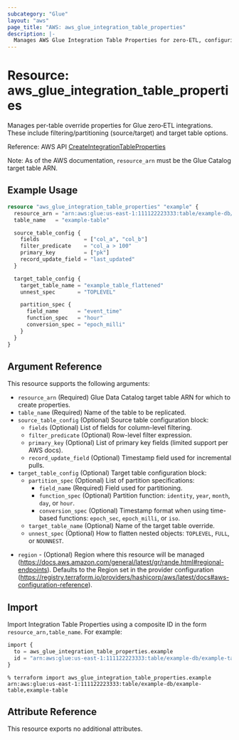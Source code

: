 ```yaml
---
subcategory: "Glue"
layout: "aws"
page_title: "AWS: aws_glue_integration_table_properties"
description: |-
  Manages AWS Glue Integration Table Properties for zero‑ETL, configuring per-table source/target options.
---
```


# Resource: aws_glue_integration_table_properties

Manages per-table override properties for Glue zero‑ETL integrations. These include filtering/partitioning (source/target) and target table options.

Reference: AWS API [CreateIntegrationTableProperties](https://docs.aws.amazon.com/glue/latest/webapi/API_CreateIntegrationTableProperties.html)

Note: As of the AWS documentation, `resource_arn` must be the Glue Catalog target table ARN.

## Example Usage

```terraform
resource "aws_glue_integration_table_properties" "example" {
  resource_arn = "arn:aws:glue:us-east-1:111122223333:table/example-db/example-table"
  table_name   = "example-table"

  source_table_config {
    fields              = ["col_a", "col_b"]
    filter_predicate    = "col_a > 100"
    primary_key         = ["pk"]
    record_update_field = "last_updated"
  }

  target_table_config {
    target_table_name = "example_table_flattened"
    unnest_spec       = "TOPLEVEL"

    partition_spec {
      field_name      = "event_time"
      function_spec   = "hour"
      conversion_spec = "epoch_milli"
    }
  }
}
```

## Argument Reference

This resource supports the following arguments:

- `resource_arn` (Required) Glue Data Catalog target table ARN for which to create properties.
- `table_name` (Required) Name of the table to be replicated.
- `source_table_config` (Optional) Source table configuration block:
    - `fields` (Optional) List of fields for column-level filtering.
    - `filter_predicate` (Optional) Row-level filter expression.
    - `primary_key` (Optional) List of primary key fields (limited support per AWS docs).
    - `record_update_field` (Optional) Timestamp field used for incremental pulls.
- `target_table_config` (Optional) Target table configuration block:
    - `partition_spec` (Optional) List of partition specifications:
        - `field_name` (Required) Field used for partitioning.
        - `function_spec` (Optional) Partition function: `identity`, `year`, `month`, `day`, or `hour`.
        - `conversion_spec` (Optional) Timestamp format when using time-based functions: `epoch_sec`, `epoch_milli`, or `iso`.
    - `target_table_name` (Optional) Name of the target table override.
    - `unnest_spec` (Optional) How to flatten nested objects: `TOPLEVEL`, `FULL`, or `NOUNNEST`.

* `region` - (Optional) Region where this resource will be managed (https://docs.aws.amazon.com/general/latest/gr/rande.html#regional-endpoints). Defaults to the Region set in the provider configuration (https://registry.terraform.io/providers/hashicorp/aws/latest/docs#aws-configuration-reference).

## Import

Import Integration Table Properties using a composite ID in the form `resource_arn,table_name`. For example:

```terraform
import {
  to = aws_glue_integration_table_properties.example
  id = "arn:aws:glue:us-east-1:111122223333:table/example-db/example-table,example-table"
}
```

```console
% terraform import aws_glue_integration_table_properties.example arn:aws:glue:us-east-1:111122223333:table/example-db/example-table,example-table
```

## Attribute Reference

This resource exports no additional attributes.

